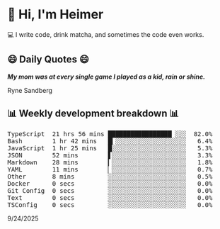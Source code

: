 # 👋 Hi, I'm Heimer

💻 I write code, drink matcha, and sometimes the code even works.

## 😄 Daily Quotes 😄

_**My mom was at every single game I played as a kid, rain or shine.**_

Ryne Sandberg



## 📊 Weekly development breakdown 📊

<pre>TypeScript  21 hrs 56 mins █████████████████▏░░░  82.0%
Bash        1 hr 42 mins   █▎░░░░░░░░░░░░░░░░░░░   6.4%
JavaScript  1 hr 25 mins   █░░░░░░░░░░░░░░░░░░░░   5.3%
JSON        52 mins        ▋░░░░░░░░░░░░░░░░░░░░   3.3%
Markdown    28 mins        ▎░░░░░░░░░░░░░░░░░░░░   1.8%
YAML        11 mins        ▏░░░░░░░░░░░░░░░░░░░░   0.7%
Other       8 mins         ░░░░░░░░░░░░░░░░░░░░░   0.5%
Docker      0 secs         ░░░░░░░░░░░░░░░░░░░░░   0.0%
Git Config  0 secs         ░░░░░░░░░░░░░░░░░░░░░   0.0%
Text        0 secs         ░░░░░░░░░░░░░░░░░░░░░   0.0%
TSConfig    0 secs         ░░░░░░░░░░░░░░░░░░░░░   0.0%</pre>

9/24/2025